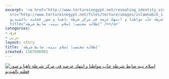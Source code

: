 ```yaml
---
excerpt: '<a href="http://www.tortureinegypt.net/revealing_identity_victim_sex-abused"><img
  src="http://www.tortureinegypt.net/files/torture/images/islamnabih_1.png" alt="إسلام
  نبيه ضابط شرطة عذّب مواطنا و انتهك عرضه في مركز شرطة ناهيا و صور فعلته بالفيديو"
  title="إطلالة مغتصب: إسلام نبيه، ضابط شرطة" /></a>'
categories:
- قرف
- عربي
layout: story
title: 'إطلالة مغتصب: إسلام نبيه، ضابط شرطة'
created: 1167696901
---
```

<a href="http://www.tortureinegypt.net/revealing_identity_victim_sex-abused"><img src="http://www.tortureinegypt.net/files/torture/images/islamnabih_1.png" alt="إسلام نبيه ضابط شرطة عذّب مواطنا و انتهك عرضه في مركز شرطة ناهيا و صور فعلته بالفيديو" title="إطلالة مغتصب: إسلام نبيه، ضابط شرطة" /></a>
